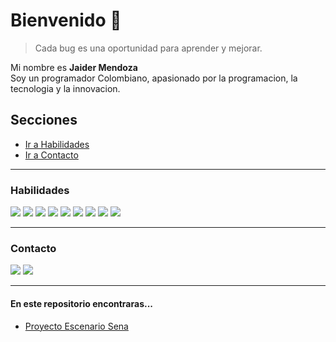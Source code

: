 # Bienvenido 👋

> Cada bug es una oportunidad para aprender y mejorar.

Mi nombre es **Jaider Mendoza**
<br>Soy un programador Colombiano, apasionado por la programacion, la tecnologia y la innovacion.

## Secciones
- [Ir a Habilidades](#habilidades)
- [Ir a Contacto](#contacto)

***
### <a id="habilidades"></a>Habilidades
![](https://img.icons8.com/?size=45&id=13441&format=png)
![](https://img.icons8.com/?size=45&id=13679&format=png)
![](https://img.icons8.com/?size=45&id=108784&format=png)
![](https://img.icons8.com/?size=45&id=13460&format=png)
![](https://img.icons8.com/?size=45&id=40670&format=png)
![](https://img.icons8.com/?size=45&id=117561&format=png)
![](https://img.icons8.com/?size=45&id=20906&format=png)
![](https://img.icons8.com/?size=40&id=38561&format=png)
![](https://img.icons8.com/?size=45&id=UFXRpPFebwa2&format=png)

***
### <a id="contacto"></a> Contacto
[![](https://img.icons8.com/?size=35&id=13930&format=png)](https://www.linkedin.com/in/jaider-mendoza-566aa31a8/)
[![](https://img.icons8.com/?size=34&id=37246&format=png)](mailto:jaiderstyvenmendoza@gmail.com)

***
#### En este repositorio encontraras...
* [Proyecto Escenario Sena](https://github.com/Dabrox02/proyecto-escenario-php-sena)
  
